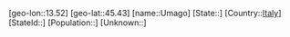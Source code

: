 ﻿---
location: [45.43,13.52]
type: City
tags:
- geo/City


SpocWebEntityId: 35109
isDeleted: false
confidential: public

---
[geo-lon::13.52]
[geo-lat::45.43]
[name::Umago]
[State::]
[Country::[Italy](geo/Continent/Europe/Italy.md)]
[StateId::]
[Population::]
[Unknown::]

